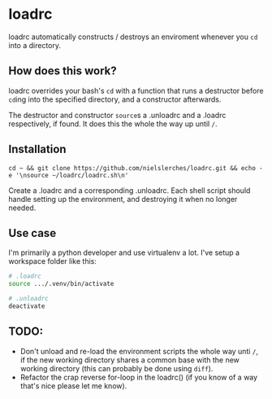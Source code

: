 # loadrc
loadrc automatically constructs / destroys an enviroment whenever you `cd` into a directory.


## How does this work?
loadrc overrides your bash's `cd` with a function that runs a destructor before `cd`ing into the specified directory, and a constructor afterwards.

The destructor and constructor `source`s a .unloadrc and a .loadrc respectively, if found. It does this the whole the way up until `/`.


## Installation
`cd ~ && git clone https://github.com/nielslerches/loadrc.git && echo -e '\nsource ~/loadrc/loadrc.sh\n'`

Create a .loadrc and a corresponding .unloadrc. Each shell script should handle setting up the environment, and destroying it when no longer needed.


## Use case
I'm primarily a python developer and use virtualenv a lot. I've setup a workspace folder like this:

```bash
# .loadrc
source .../.venv/bin/activate

# .unloadrc
deactivate

```


## TODO:
- Don't unload and re-load the environment scripts the whole way unti `/`, if the new working directory shares a common base with the new working directory (this can probably be done using `diff`).
- Refactor the crap reverse for-loop in the loadrc() (if you know of a way that's nice please let me know).
